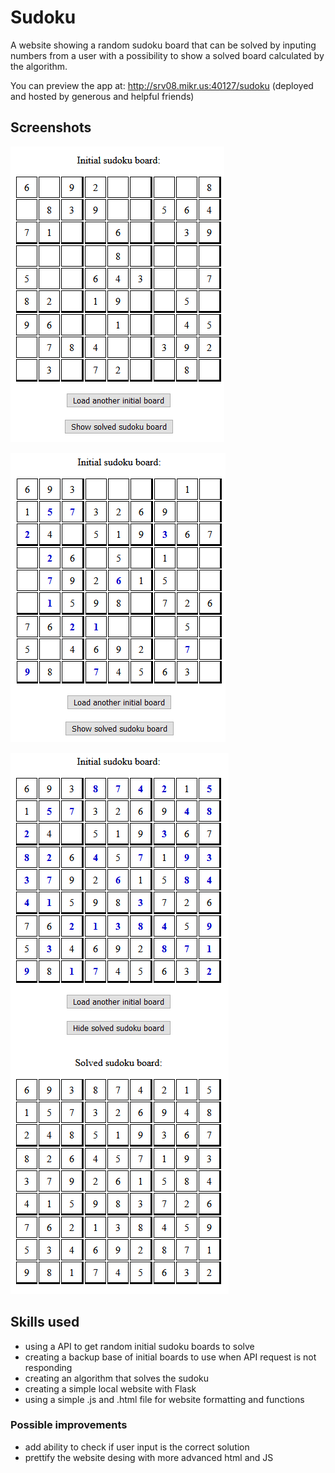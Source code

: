 # Sudoku
A website showing a random sudoku board that can be solved by inputing numbers from a user with a possibility to show a solved board calculated by the algorithm.

You can preview the app at: http://srv08.mikr.us:40127/sudoku (deployed and hosted by generous and helpful friends)


## Screenshots
![Example_initial_board.png](docs/Example_initial_board.png "Example initial board")

![Example_partial_solved_sudoku.png](docs/Example_partial_solved_sudoku.png "Example partial solved sudoku")

![Example_solved_sudoku_shown.png](docs/Example_solved_sudoku_shown.png "Example solved sudoku shown")

## Skills used
- using a API to get random initial sudoku boards to solve
- creating a backup base of initial boards to use when API request is not responding
- creating an algorithm that solves the sudoku
- creating a simple local website with Flask
- using a simple .js and .html file for website formatting and functions

### Possible improvements
- add ability to check if user input is the correct solution
- prettify the website desing with more advanced html and JS
